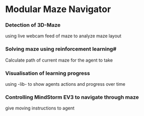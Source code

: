 # Modular Maze Navigator

### Detection of 3D-Maze
using live webcam feed of maze to analyze maze layout

### Solving maze using reinforcement learning#
Calculate path of current maze for the agent to take

### Visualisation of learning progress
using -lib- to show agents actions and progress over time

### Controlling MindStorm EV3 to navigate through maze
give moving instructions to agent 